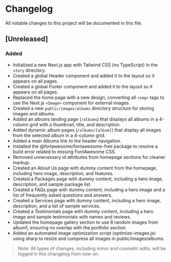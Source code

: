 # Changelog

All notable changes to this project will be documented in this file.

## [Unreleased]

### Added
- Initialized a new Next.js app with Tailwind CSS (no TypeScript) in the `story` directory.
- Created a global Header component and added it to the layout so it appears on all pages.
- Created a global Footer component and added it to the layout so it appears on all pages.
- Replaced the home page with a new design, converting all `<img>` tags to use the Next.js `<Image>` component for external images.
- Created a new `public/images/albums` directory structure for storing images and albums.
- Added an albums landing page (`/albums`) that displays all albums in a 4-column grid with a thumbnail, title, and description.
- Added dynamic album pages (`/albums/[album]`) that display all images from the selected album in a 4-column grid.
- Added a main Albums link to the header navigation.
- Installed the @fortawesome/fontawesome-free package to resolve a build error related to missing FontAwesome CSS.
- Removed unnecessary id attributes from homepage sections for cleaner markup.
- Created an About Us page with dummy content from the homepage, including hero image, description, and features.
- Created a Packages page with dummy content, including a hero image, description, and sample package list.
- Created a FAQs page with dummy content, including a hero image and a list of frequently asked questions and answers.
- Created a Services page with dummy content, including a hero image, description, and a list of sample services.
- Created a Testimonials page with dummy content, including a hero image and sample testimonials with names and reviews.
- Updated the homepage gallery section to use 8 random images from album1, ensuring no overlap with the portfolio section.
- Added an automated image optimization script (optimize-images.js) using sharp to resize and compress all images in public/images/albums.

> Note: All types of changes, including minor and cosmetic edits, will be logged in this changelog from now on. 